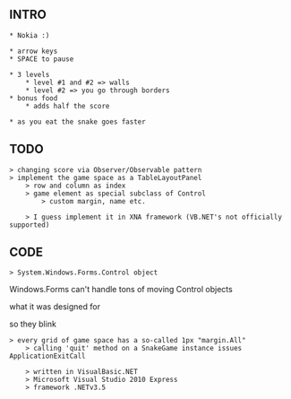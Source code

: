 ## INTRO

	* Nokia :)

	* arrow keys
	* SPACE to pause

	* 3 levels
		* level #1 and #2 => walls
		* level #2 => you go through borders
	* bonus food
		* adds half the score

	* as you eat the snake goes faster


## TODO
	> changing score via Observer/Observable pattern
	> implement the game space as a TableLayoutPanel
		> row and column as index
		> game element as special subclass of Control
			> custom margin, name etc.

        > I guess implement it in XNA framework (VB.NET's not officially supported)


## CODE
	> System.Windows.Forms.Control object

Windows.Forms can't handle tons of moving Control objects

what it was designed for

so they blink

	> every grid of game space has a so-called 1px "margin.All"
        > calling 'quit' method on a SnakeGame instance issues ApplicationExitCall
	
        > written in VisualBasic.NET
		> Microsoft Visual Studio 2010 Express
		> framework .NETv3.5


